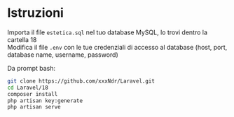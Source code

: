 # Istruzioni

Importa il file `estetica.sql` nel tuo database MySQL, lo trovi dentro la cartella 18  
Modifica il file `.env` con le tue credenziali di accesso al database (host, port, database name, username, password)

Da prompt bash:

```bash
git clone https://github.com/xxxNdr/Laravel.git
cd Laravel/18
composer install
php artisan key:generate
php artisan serve
